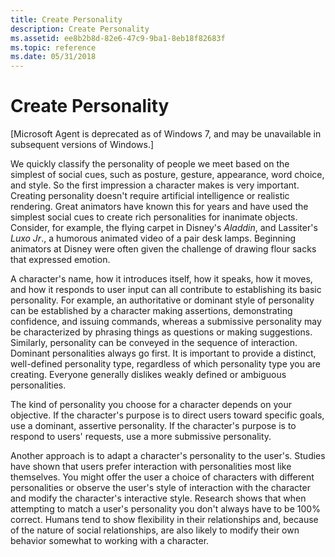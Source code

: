 ```yaml
---
title: Create Personality
description: Create Personality
ms.assetid: ee8b2b8d-82e6-47c9-9ba1-8eb18f82683f
ms.topic: reference
ms.date: 05/31/2018
---
```


# Create Personality

\[Microsoft Agent is deprecated as of Windows 7, and may be unavailable in subsequent versions of Windows.\]

We quickly classify the personality of people we meet based on the simplest of social cues, such as posture, gesture, appearance, word choice, and style. So the first impression a character makes is very important. Creating personality doesn't require artificial intelligence or realistic rendering. Great animators have known this for years and have used the simplest social cues to create rich personalities for inanimate objects. Consider, for example, the flying carpet in Disney's *Aladdin*, and Lassiter's *Luxo Jr*., a humorous animated video of a pair desk lamps. Beginning animators at Disney were often given the challenge of drawing flour sacks that expressed emotion.

A character's name, how it introduces itself, how it speaks, how it moves, and how it responds to user input can all contribute to establishing its basic personality. For example, an authoritative or dominant style of personality can be established by a character making assertions, demonstrating confidence, and issuing commands, whereas a submissive personality may be characterized by phrasing things as questions or making suggestions. Similarly, personality can be conveyed in the sequence of interaction. Dominant personalities always go first. It is important to provide a distinct, well-defined personality type, regardless of which personality type you are creating. Everyone generally dislikes weakly defined or ambiguous personalities.

The kind of personality you choose for a character depends on your objective. If the character's purpose is to direct users toward specific goals, use a dominant, assertive personality. If the character's purpose is to respond to users' requests, use a more submissive personality.

Another approach is to adapt a character's personality to the user's. Studies have shown that users prefer interaction with personalities most like themselves. You might offer the user a choice of characters with different personalities or observe the user's style of interaction with the character and modify the character's interactive style. Research shows that when attempting to match a user's personality you don't always have to be 100% correct. Humans tend to show flexibility in their relationships and, because of the nature of social relationships, are also likely to modify their own behavior somewhat to working with a character.

 

 




